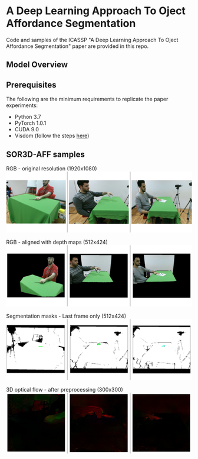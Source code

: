 # A Deep Learning Approach To Oject Affordance Segmentation
Code and samples of the ICASSP "A Deep Learning Approach To Oject Affordance Segmentation" paper are provided in this repo. 

## Model Overview

## Prerequisites
The following are the minimum requirements to replicate the paper experiments:
- Python 3.7
- PyTorch 1.0.1
- CUDA 9.0
- Visdom (follow the steps [here](https://github.com/facebookresearch/visdom))

## SOR3D-AFF samples

RGB - original resolution (1920x1080)
![rgb_full](./sor3d-aff_samples/rgb_full.png)

RGB - aligned with depth maps (512x424)
![rgb_aligned](./sor3d-aff_samples/rgb_aligned.png)

Segmentation masks - Last frame only (512x424)
![seg_mask](./sor3d-aff_samples/seg_mask.png)

3D optical flow - after preprocessing (300x300)
![3Dflow](./sor3d-aff_samples/3Dflow.png)


